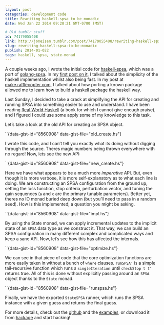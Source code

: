 ```yaml
---
layout: post
categories: development code
title: Rewriting haskell-spsa to be monadic
date: Wed Jan 22 2014 09:28:21 GMT-0700 (MST)

# Old tumblr stuff
id: 74179055408
link: http://joneisen.tumblr.com/post/74179055408/rewriting-haskell-spsa-to-be-monadic
slug: rewriting-haskell-spsa-to-be-monadic
publish: 2014-01-022
tags: haskell, spsa, state-monad
---
```



A couple weeks ago, I wrote the initial code for
[haskell-spsa](https://github.com/yanatan16/haskell-spsa), which was a
port of [golang-spsa](https://github.com/yanatan16/haskell-spsa). In my
[first post on it](http://blog.joneisen.me/post/72830370364), I talked
about the simplicity of the haskell implementation whilst also being
fast. In my post at
[make.rafflecopter.com](http://make.rafflecopter.com/side-project-jon-haskell.html),
I talked about how porting a known package allowed me to learn how to
build a haskell package the haskell way.

Last Sunday, I decided to take a crack at simplifying the API for
creating and running SPSA into something easier to use and understand. I
have been reading [Real World
Haskell](http://book.realworldhaskell.org/) (a book for which I cannot
give enough praise), and I figured I could use some apply some of my
knowledge to this task.

Let’s take a look at the old API for creating an SPSA object.

``{data-gist-id="8560908" data-gist-file="old_create.hs"}

I wrote this code, and I can’t tell you exactly what its doing without
digging through the source. Theres magic numbers being thrown everywhere
with no regard! Now, lets see the new API:

``{data-gist-id="8560908" data-gist-file="new_create.hs"}

Here we have what appears to be a much more *imperative* API. But, even
though it is more verbose, it is more self-explanatory as to what each
line is doing. We are constructing an SPSA configuration from the ground
up, setting the loss function, stop criteria, perturbation vector, and
tuning the gain sequences (`a` and `c` are the primary tunable
parameters). Better yet, theres no IO monad buried deep down (but you’ll
need to pass in a random seed). How is this implemented, a question you
might be asking.

``{data-gist-id="8560908" data-gist-file="impl.hs"}

By using the State monad, we can apply incremental updates to the
implicit state of an `SPSA` data type as we construct it. That way, we
can build an SPSA configuration in many different complex and
complicated ways and keep a sane API. Now, let’s see how this has
affected the internals.

``{data-gist-id="8560908" data-gist-file="optimize.hs"}

We can see in that piece of code that the core optimization functions
are more easily taken in without a bunch of `where` clauses. `runSPSA'`
is a simple tail-recursive function which runs a `singleIteration` until
`checkStop t t'` returns true. All of this is done without explicitly
passing around an `SPSA` object thanks to the `State` monad.

``{data-gist-id="8560908" data-gist-file="runspsa.hs"}

Finally, we have the exported `StateSPSA` runner, which runs the SPSA
instance with a given guess and returns the final guess.

For more details, check out the
[github](https://github.com/yanatan16/haskell-spsa) and the
[examples](https://github.com/yanatan16/haskell-spsa/tree/master/example),
or download it from [hackage](http://hackage.haskell.org/package/spsa)
and start hacking!

